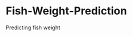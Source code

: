 # Fish-Weight-Prediction
Predicting fish weight 































































